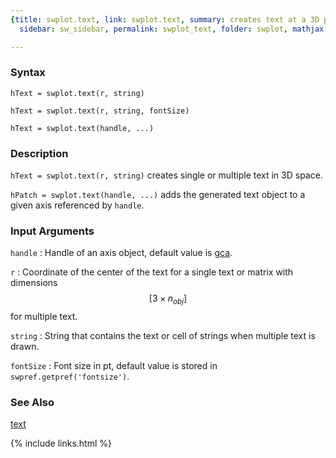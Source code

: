 ```yaml
---
{title: swplot.text, link: swplot.text, summary: creates text at a 3D position, keywords: sample,
  sidebar: sw_sidebar, permalink: swplot_text, folder: swplot, mathjax: 'true'}

---
```

  
### Syntax
  
`hText = swplot.text(r, string)`
  
`hText = swplot.text(r, string, fontSize)`
 
`hText = swplot.text(handle, ...)`
 
### Description
  
`hText = swplot.text(r, string)` creates single or multiple text in 3D
space.
   
`hPatch = swplot.text(handle, ...)` adds the generated text object to a
given axis referenced by `handle`.
   
### Input Arguments
  
`handle`
: Handle of an axis object, default value is [gca](https://www.mathworks.com/help/matlab/ref/gca.html).
  
`r`
: Coordinate of the center of the text for a single text or
  matrix with dimensions $$[3\times n_{obj}]$$ for multiple text.
  
`string`
: String that contains the text or cell of strings when multiple
  text is drawn.
  
`fontSize`
: Font size in pt, default value is stored in `swpref.getpref('fontsize')`.
  
### See Also
  
[text](https://www.mathworks.com/help/matlab/ref/text.html)
 

{% include links.html %}
